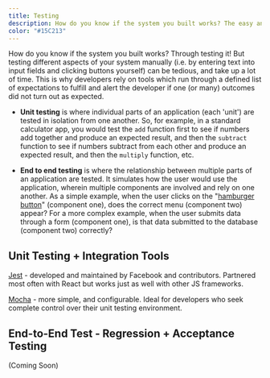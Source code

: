 ```yaml
---
title: Testing
description: How do you know if the system you built works? The easy answer we usually don't. Still we can become more confident, thats where testing comes in
color: "#15C213"
---
```


How do you know if the system you built works? Through testing it! But testing different aspects of your system manually (i.e. by entering text into input fields and clicking buttons yourself) can be tedious, and take up a lot of time. This is why developers rely on tools which run through a defined list of expectations to fulfill and alert the developer if one (or many) outcomes did not turn out as expected.

- **Unit testing** is where individual parts of an application (each 'unit') are tested in isolation from one another. So, for example, in a standard calculator app, you would test the `add` function first to see if numbers add together and produce an expected result, and then the `subtract` function to see if numbers subtract from each other and produce an expected result, and then the `multiply` function, etc.

- **End to end testing** is where the relationship between multiple parts of an application are tested. It simulates how the user would use the application, wherein multiple components are involved and rely on one another. As a simple example, when the user clicks on the "[hamburger button](https://en.wikipedia.org/wiki/Hamburger_button)" (component one), does the correct menu (component two) appear? For a more complex example, when the user submits data through a form (component one), is that data submitted to the database (component two) correctly?

## **Unit Testing + Integration Tools**

[Jest](https://jestjs.io/) - developed and maintained by Facebook and contributors. Partnered most often with React but works just as well with other JS frameworks.

[Mocha](https://mochajs.org/) - more simple, and configurable. Ideal for developers who seek complete control over their unit testing environment.

## **End-to-End Test** - Regression + Acceptance Testing

(Coming Soon)
